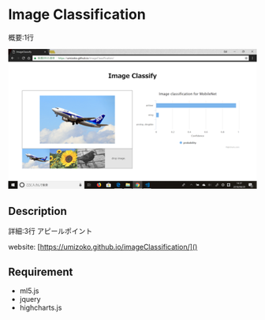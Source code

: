 # Image Classification 

概要:1行

![image](screenshot/screenshot.png)

## Description

詳細:3行
アピールポイント

website: [https://umizoko.github.io/imageClassification/]()

## Requirement
- ml5.js
- jquery
- highcharts.js